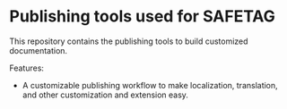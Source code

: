 # Publishing tools used for SAFETAG

This repository contains the publishing tools to build customized documentation.

Features:

  * A customizable publishing workflow to make localization, translation, and other customization and extension easy.

